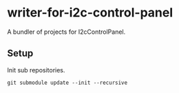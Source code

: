 # writer-for-i2c-control-panel

A bundler of projects for I2cControlPanel.

## Setup

Init sub repositories.

```
git submodule update --init --recursive
```
